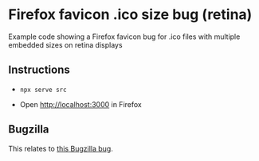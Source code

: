 # Firefox favicon .ico size bug (retina)

Example code showing a Firefox favicon bug for .ico files with multiple embedded sizes on retina displays

## Instructions

- `npx serve src`

- Open <http://localhost:3000> in Firefox

## Bugzilla

This relates to [this Bugzilla bug](https://bugzilla.mozilla.org/show_bug.cgi?id=1494016).
